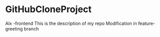 # GitHubCloneProject
Alx -frontend
This is the description of my repo 
Modification in feature-greeting branch 
